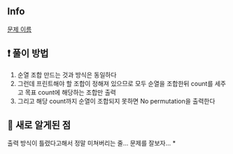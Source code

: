 ## Info
<a href="문제 주소" rel="nofollow">문제 이름</a>

## ❗ 풀이 방법
1. 순열 조합 만드는 것과 방식은 동일하다
2. 그런데 프린트해야 할 조합이 정해져 있으므로 모두 순열을 조합한뒤 count를 세주고 목표 count에 해당하는 조합만 출력
3. 그리고 해당 count까지 순열이 조합되지 못하면 No permutation을 출력한다

## 🙂 새로 알게된 점
출력 방식이 틀렸다고해서 정말 미쳐버리는 줄... 문제를 잘보자...
* 

